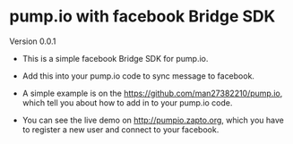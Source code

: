 # pump.io with facebook Bridge SDK

Version 0.0.1

* This is a simple facebook Bridge SDK for pump.io.

* Add this into your pump.io code to sync message to facebook.

* A simple example is on the <https://github.com/man27382210/pump.io>, which tell you about how to add in to your pump.io code.

* You can see the live demo on <http://pumpio.zapto.org>, which you have to register a new user and connect to your facebook.
